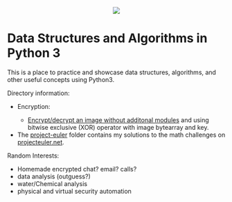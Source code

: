 <p align="center"><img src="https://external-content.duckduckgo.com/iu/?u=https%3A%2F%2Fqph.fs.quoracdn.net%2Fmain-qimg-c4bd5888bea21df127351a418a55bf51&f=1&nofb=1"></p>

Data Structures and Algorithms in Python 3
=================================================
This is a place to practice and showcase data structures, algorithms, and other useful concepts using Python3.

Directory information:
<ul><li>Encryption:</li><ul><li><a href="https://github.com/mellowpuppy/algorithms/blob/main/encryption/encrypt-decrypt-images.py">Encrypt/decrypt an image without additonal modules</a> and using bitwise exclusive (XOR) operator with image bytearray and key.</li></ul>
<li>The <a href="https://github.com/mellowpuppy/algorithms/tree/main/project-euler">project-euler</a> folder contains my solutions to the math challenges on <a href="https://projecteuler.net/">projecteuler.net</a>.</li>
</ul>
 
Random Interests:
  - Homemade encrypted chat? email? calls?
  - data analysis (outguess?)
  - water/Chemical analysis
  - physical and virtual security automation
